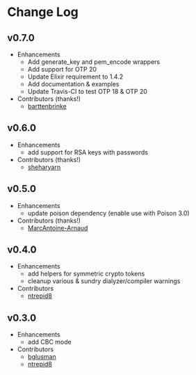 # Change Log

## v0.7.0
- Enhancements
    - Add generate_key and pem_encode wrappers
    - Add support for OTP 20
    - Update Elixir requirement to 1.4.2
    - Add documentation & examples
    - Update Travis-CI to test OTP 18 & OTP 20
- Contributors (thanks!)
    - [barttenbrinke](https://github.com/barttenbrinke)

## v0.6.0
- Enhancements
    - add support for RSA keys with passwords
- Contributors (thanks!)
    - [sheharyarn](https://github.com/sheharyarn)

## v0.5.0
- Enhancements
    - update poison dependency (enable use with Poison 3.0)
- Contributors (thanks!)
    - [MarcAntoine-Arnaud](https://github.com/MarcAntoine-Arnaud)

## v0.4.0
- Enhancements
  - add helpers for symmetric crypto tokens
  - cleanup various & sundry dialyzer/compiler warnings
- Contributors
  - [ntrepid8](https://github.com/ntrepid8)

## v0.3.0
- Enhancements
  - add CBC mode
- Contributors
  - [bglusman](https://github.com/bglusman)
  - [ntrepid8](https://github.com/ntrepid8)

